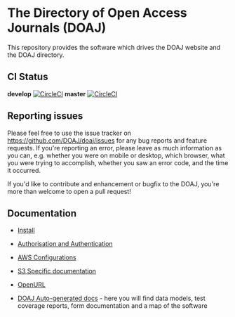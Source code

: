 # The Directory of Open Access Journals (DOAJ)
<!-- ~~DOAJ:Documentation~~ -->

This repository provides the software which drives the DOAJ website and the DOAJ 
directory.

## CI Status

**develop** [![CircleCI](https://dl.circleci.com/status-badge/img/gh/DOAJ/doaj/tree/develop.svg?style=svg)](https://dl.circleci.com/status-badge/redirect/gh/DOAJ/doaj/tree/develop)
**master** [![CircleCI](https://dl.circleci.com/status-badge/img/gh/DOAJ/doaj/tree/master.svg?style=svg)](https://dl.circleci.com/status-badge/redirect/gh/DOAJ/doaj/tree/master)

## Reporting issues

Please feel free to use the issue tracker on https://github.com/DOAJ/doaj/issues for any bug 
reports and feature requests. If you're reporting an error, please leave as much information
as you can, e.g. whether you were on mobile or desktop, which browser, what you were trying 
to accomplish, whether you saw an error code, and the time it occurred.

If you'd like to contribute and enhancement or bugfix to the DOAJ, you're more than welcome
to open a pull request!

## Documentation

<!-- ~~->Install:Documentation~~ -->
* [Install](docs/system/INSTALL.md)

<!-- ~~->AuthNZ:Documentation~~ -->
* [Authorisation and Authentication](docs/system/AUTHNZ.md)

<!-- ~~->AWS:Documentation~~ -->
* [AWS Configurations](docs/system/AWS.md)

<!-- ~~->S3:Documentation~~ -->
* [S3 Specific documentation](docs/system/S3.md)

<!-- ~~->OpenURL:Documentation~~ -->
* [OpenURL](docs/system/OPENURL.md)

<!-- ~~->DocSite:Documentation~~ -->
* [DOAJ Auto-generated docs](https://doaj.github.io/doaj-docs/) - here you will find 
data models, test coverage reports, form documentation and a map of the software
